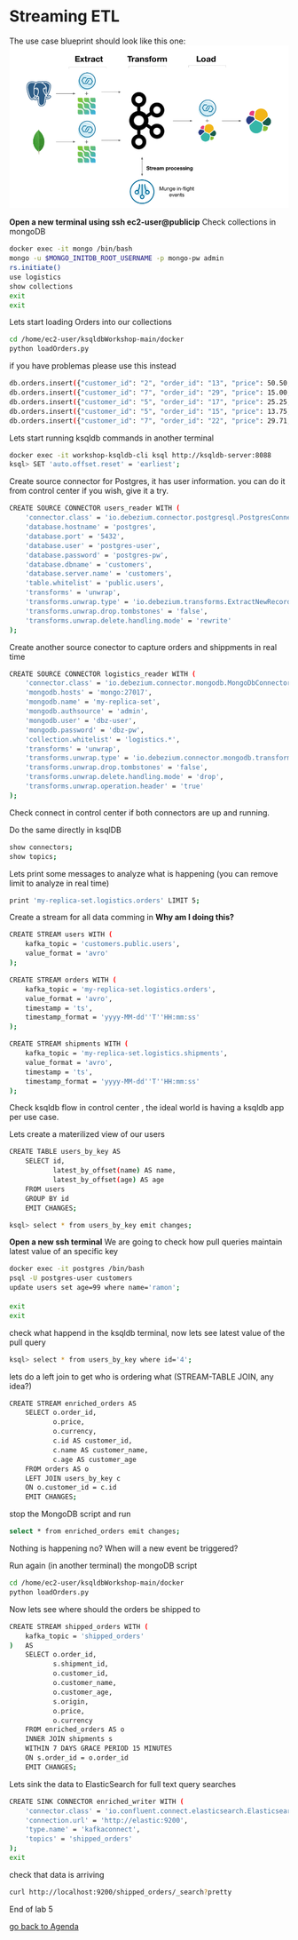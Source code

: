 # Streaming ETL
The use case blueprint should look like this one:
![ETL flow](img/ETL.png)

**Open a new terminal using ssh ec2-user@publicip**
Check collections in mongoDB
```bash
docker exec -it mongo /bin/bash
mongo -u $MONGO_INITDB_ROOT_USERNAME -p mongo-pw admin
rs.initiate()
use logistics
show collections
exit
exit
 ```
Lets start loading Orders into our collections
```bash
cd /home/ec2-user/ksqldbWorkshop-main/docker
python loadOrders.py
 ```
 if you have problemas please use this instead
```bash
db.orders.insert({"customer_id": "2", "order_id": "13", "price": 50.50, "currency": "usd", "ts": "2020-04-03T11:20:00"})
db.orders.insert({"customer_id": "7", "order_id": "29", "price": 15.00, "currency": "aud", "ts": "2020-04-02T12:36:00"})
db.orders.insert({"customer_id": "5", "order_id": "17", "price": 25.25, "currency": "eur", "ts": "2020-04-02T17:22:00"})
db.orders.insert({"customer_id": "5", "order_id": "15", "price": 13.75, "currency": "usd", "ts": "2020-04-03T02:55:00"})
db.orders.insert({"customer_id": "7", "order_id": "22", "price": 29.71, "currency": "aud", "ts": "2020-04-04T00:12:00"})
```
Lets start running ksqldb commands in another terminal
```bash 
docker exec -it workshop-ksqldb-cli ksql http://ksqldb-server:8088
ksql> SET 'auto.offset.reset' = 'earliest';
```
Create source connector for Postgres, it has user information. you can do it from control center if you wish, give it a try.
```bash
CREATE SOURCE CONNECTOR users_reader WITH ( 
    'connector.class' = 'io.debezium.connector.postgresql.PostgresConnector', 
    'database.hostname' = 'postgres', 
    'database.port' = '5432', 
    'database.user' = 'postgres-user', 
    'database.password' = 'postgres-pw', 
    'database.dbname' = 'customers', 
    'database.server.name' = 'customers', 
    'table.whitelist' = 'public.users', 
    'transforms' = 'unwrap', 
    'transforms.unwrap.type' = 'io.debezium.transforms.ExtractNewRecordState', 
    'transforms.unwrap.drop.tombstones' = 'false', 
    'transforms.unwrap.delete.handling.mode' = 'rewrite' 
); 
```
Create another source conector to capture orders and shippments in real time

```bash
CREATE SOURCE CONNECTOR logistics_reader WITH ( 
    'connector.class' = 'io.debezium.connector.mongodb.MongoDbConnector', 
    'mongodb.hosts' = 'mongo:27017', 
    'mongodb.name' = 'my-replica-set', 
    'mongodb.authsource' = 'admin', 
    'mongodb.user' = 'dbz-user', 
    'mongodb.password' = 'dbz-pw', 
    'collection.whitelist' = 'logistics.*', 
    'transforms' = 'unwrap', 
    'transforms.unwrap.type' = 'io.debezium.connector.mongodb.transforms.ExtractNewDocumentState', 
    'transforms.unwrap.drop.tombstones' = 'false', 
    'transforms.unwrap.delete.handling.mode' = 'drop', 
    'transforms.unwrap.operation.header' = 'true' 
);
```
Check connect in control center if both connectors are up and running. 

Do the same directly in ksqlDB

```bash
show connectors;
show topics;
```
Lets print some messages to analyze what is happening (you can remove limit to analyze in real time)
```bash
print 'my-replica-set.logistics.orders' LIMIT 5;
```
Create a stream for all data comming in **Why am I doing this?**
```bash
CREATE STREAM users WITH ( 
    kafka_topic = 'customers.public.users', 
    value_format = 'avro' 
); 
```
```bash
CREATE STREAM orders WITH ( 
    kafka_topic = 'my-replica-set.logistics.orders', 
    value_format = 'avro', 
    timestamp = 'ts', 
    timestamp_format = 'yyyy-MM-dd''T''HH:mm:ss' 
); 
```
```bash
CREATE STREAM shipments WITH ( 
    kafka_topic = 'my-replica-set.logistics.shipments', 
    value_format = 'avro', 
    timestamp = 'ts', 
    timestamp_format = 'yyyy-MM-dd''T''HH:mm:ss' 
); 
```
Check ksqldb flow in control center , the ideal world is having a ksqldb app per use case. 

Lets create a materilized view of our users 
```bash
CREATE TABLE users_by_key AS 
    SELECT id, 
           latest_by_offset(name) AS name, 
           latest_by_offset(age) AS age 
    FROM users 
    GROUP BY id 
    EMIT CHANGES;
```
```bash
ksql> select * from users_by_key emit changes;
```
**Open a new ssh terminal** We are going to check how pull queries maintain latest value of an specific key

```bash
docker exec -it postgres /bin/bash
psql -U postgres-user customers
update users set age=99 where name='ramon';

exit
exit
```
check what happend in the ksqldb terminal, now lets see latest value of the pull query
```bash
ksql> select * from users_by_key where id='4';
```
lets do a left join to get who is ordering what (STREAM-TABLE JOIN, any idea?)
```bash
CREATE STREAM enriched_orders AS 
    SELECT o.order_id, 
           o.price, 
           o.currency, 
           c.id AS customer_id, 
           c.name AS customer_name, 
           c.age AS customer_age 
    FROM orders AS o 
    LEFT JOIN users_by_key c 
    ON o.customer_id = c.id 
    EMIT CHANGES; 
```
stop the MongoDB script and run 
```bash
select * from enriched_orders emit changes;
```
Nothing is happening no? When will a new event be triggered?

Run again (in another terminal) the mongoDB script
```bash
cd /home/ec2-user/ksqldbWorkshop-main/docker
python loadOrders.py

```

Now lets see where should the orders be shipped to
```bash
CREATE STREAM shipped_orders WITH ( 
    kafka_topic = 'shipped_orders' 
)   AS 
    SELECT o.order_id, 
           s.shipment_id, 
           o.customer_id, 
           o.customer_name, 
           o.customer_age, 
           s.origin, 
           o.price, 
           o.currency 
    FROM enriched_orders AS o 
    INNER JOIN shipments s 
    WITHIN 7 DAYS GRACE PERIOD 15 MINUTES
    ON s.order_id = o.order_id 
    EMIT CHANGES;
```
Lets sink the data to ElasticSearch for full text query searches
```bash
CREATE SINK CONNECTOR enriched_writer WITH (
    'connector.class' = 'io.confluent.connect.elasticsearch.ElasticsearchSinkConnector',
    'connection.url' = 'http://elastic:9200',
    'type.name' = 'kafkaconnect',
    'topics' = 'shipped_orders'
);
exit
```
check that data is arriving
```bash
curl http://localhost:9200/shipped_orders/_search?pretty
```
End of lab 5

[go back to Agenda](https://github.com/jr-marquez/ksqldbWorkshop/blob/main/README.md#hands-on-agenda-and-labs)
